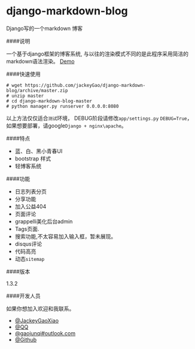 django-markdown-blog
====================

Django写的一个markdown 博客

####说明

一个基于django框架的博客系统, 与以往的渲染模式不同的是此程序采用简洁的markdown语法渲染。 
[Demo](http://www.jackeygao.com)

####快速使用

    # wget https://github.com/jackeyGao/django-markdown-blog/archive/master.zip
    # unzip master
    # cd django-markdown-blog-master 
    # python manager.py runserver 0.0.0.0:8080

以上方法仅仅适合`测试`环境， DEBUG阶段请修改`app/settings.py` `DEBUG=True`， 如果想要部署，请google`Django + nginx\apache`。

####特点

* 蓝、白、黑小青春UI
* bootstrap 样式
* 轻博客系统

####功能

* 日志列表分页
* 分享功能
* 加入公益404
* 页面评论
* grappelli美化后台admin
* Tags页面.
* 搜索功能,不太容易加入输入框，暂未展现。 
* disqus评论
* 代码高亮
* 动态`sitemap`

####版本

1.3.2

####开发人员

如果你想加入欢迎和我联系。

* [@JackeyGaoXiao](http://weibo.com/u/3579142495)
* [@QQ](http://wpa.qq.com/msgrd?v=3&amp;uin=229508065&amp;site=qq&amp;menu=yes)
* [@gaojunqi#outlook.com](gaojunqi#outlook.com)
* [@Github](https://github.com/jackeyGao)
    
